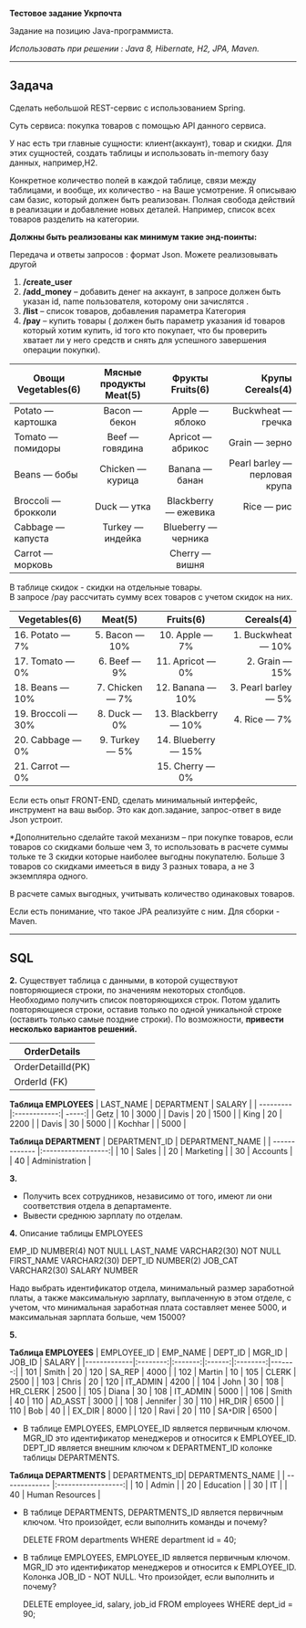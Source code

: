 **Тестовое задание Укрпочта**

Задание на позицию Java-программиста.

*Использовать при решении : Java 8, Hibernate, H2, JPA, Maven.*

---

## Задача

Сделать небольшой REST-сервис с использованием Spring.

Суть сервиса: покупка товаров с помощью API данного сервиса. 

У нас есть три главные сущности: клиент(аккаунт), товар и скидки. Для этих сущностей, создать таблицы и использовать in-memory базу данных, например,H2.

Конкретное количество полей в каждой таблице, связи между таблицами, и вообще, их количество - на Ваше усмотрение. Я описываю сам базис, который должен быть реализован. Полная свобода действий в реализации и добавление новых деталей. Например, список всех товаров разделить на категории.

**Должны быть реализованы как минимум такие энд-поинты:**

Передача и ответы запросов : формат Json. Можете реализовывать другой                       

1. **/create_user** 
2. **/add_money** – добавить денег на аккаунт, в запросе должен быть указан id, name пользователя, которому они зачислятся .
3. **/list** – список товаров, добавления параметра Категория
4. **/pay** – купить товары ( должен быть параметр указания id товаров который хотим купить, id того кто покупает, что бы проверить хватает ли у него средств и снять для успешного завершения операции покупки).

| Овощи Vegetables(6) | Мясные продукты  Meat(5)  | Фрукты Fruits(6) | Крупы Cereals(4)    |
|---------------------|:-------------------:|:------------------------:| -----------------:|
| Potato — картошка   | Bacon — бекон       | Apple — яблоко           | Buckwheat — гречка |
| Tomato — помидоры   | Beef  — говядина    | Apricot — абрикос        | Grain — зерно |
| Beans  — бобы       | Chicken — курица    | Banana — банан           | Pearl barley — перловая крупа |
| Broccoli — брокколи | Duck — утка         | Blackberry — ежевика     | Rice — рис |
| Cabbage — капуста   | Turkey — индейка    | Blueberry — черника      |            | 
| Carrot — морковь    |                     | Cherry — вишня           |            | 

В таблице скидок - скидки на отдельные товары.                                                                                          
В запросе /pay рассчитать сумму всех товаров с учетом скидок на них.

|  Vegetables(6)  |  Meat(5)        | Fruits(6)            |  Cereals(4) |
|-----------------|:---------------:|:--------------------:| ----------------:|
| 16. Potato — 7% | 5. Bacon — 10%  | 10. Apple — 7%       | 1. Buckwheat — 10% |
| 17. Tomato — 0% | 6. Beef  — 9%   | 11. Apricot — 0%     | 2. Grain — 15% |
| 18. Beans — 10% | 7. Chicken — 7% | 12. Banana — 10%     | 3. Pearl barley — 5% |
| 19. Broccoli — 30% | 8. Duck — 0% | 13. Blackberry — 10% | 4. Rice — 7% |
| 20. Cabbage — 0% | 9. Turkey — 5% | 14. Blueberry — 15%  |            | 
| 21. Carrot — 0%  |                | 15. Cherry — 0%      |            | 

Если есть опыт FRONT-END, сделать минимальный интерфейс, инструмент на ваш выбор. Это как доп.задание, запрос-ответ в виде Json устроит.

*Дополнительно сделайте такой механизм – при покупке товаров, если товаров со скидками больше чем  3, то использовать в расчете суммы тольке те 3 скидки которые наиболее выгодны покупателю. Больше 3 товаров со скидками имееться в виду 3 разных товара, а не 3 экземпляра одного.

В расчете самых выгодных, учитывать количество одинаковых товаров.

Если есть понимание, что такое JPA реализуйте с ним. Для сборки - Maven.

---

## SQL

**2.** Существует таблица с данными, в которой существуют повторяющиеся строки, по значениям некоторых столбцов. 
Необходимо получить список повторяющихся строк. 
Потом удалить повторяющиеся строки, оставив только по одной уникальной строке (оставить только самые поздние строки). 
По возможности, **привести несколько вариантов решений.**


| OrderDetails |    
| --------- |
| OrderDetailId(PK)|     
| OrderId (FK)  |            



**Таблица EMPLOYEES**
| LAST_NAME | DEPARTMENT   | SALARY |
| --------- |:------------:| -----:|
| Getz      | 10           | 3000  |
| Davis     | 20           | 1500  |
| King      | 20           | 2200  |
| Davis     | 30           | 5000  |
| Kochhar   |              | 5000  |

**Таблица DEPARTMENT**
| DEPARTMENT_ID | DEPARTMENT_NAME    |
| ------------- |:------------------:|
| 10            | Sales              |
| 20            | Marketing          |
| 30            | Accounts           |
| 40            | Administration     |

**3.** 
* Получить всех сотрудников, независимо от того, имеют ли они соответствия отдела в департаменте.
* Вывести среднюю зарплату по отделам.


**4.** Описание таблицы EMPLOYEES

EMP_ID NUMBER(4) NOT NULL
LAST_NAME VARCHAR2(30) NOT NULL
FIRST_NAME VARCHAR2(30)
DEPT_ID NUMBER(2)
JOB_CAT VARCHAR2(30)
SALARY NUMBER

Надо выбрать идентификатор отдела, минимальный размер заработной платы, а также максимальную зарплату, выплаченную в этом отделе, с учетом, что минимальная заработная плата составляет менее 5000, и максимальная зарплата больше, чем 15000?

**5.** 

**Таблица EMPLOYEES**
| EMPLOYEE_ID | EMP_NAME | DEPT_ID | MGR_ID | JOB_ID   | SALARY |
|-------------|:--------:|:-------:|:------:|:--------:|-------:|
| 101         | Smith    | 20      | 120    | SA_REP   | 4000   |
| 102         | Martin   | 10      | 105    | CLERK    | 2500   |
| 103         | Chris    | 20      | 120    | IT_ADMIN | 4200   |
| 104         | John     | 30      | 108    | HR_CLERK | 2500   |
| 105         | Diana    | 30      | 108    | IT_ADMIN | 5000   |
| 106         | Smith    | 40      | 110    | AD_ASST  | 3000   |
| 108         | Jennifer | 30      | 110    | HR_DIR   | 6500   |
| 110         | Bob      | 40      |        | EX_DIR   | 8000   |
| 120         | Ravi     | 20      | 110    | SA`*`DIR | 6500   | 

* В таблице EMPLOYEES, EMPLOYEE_ID является первичным ключом.
MGR_ID это идентификатор менеджеров и относится к EMPLOYEE_ID.
 DEPT_ID является внешним ключом к DEPARTMENT_ID колонке таблицы DEPARTMENTS.

**Таблица DEPARTMENTS**
| DEPARTMENTS_ID| DEPARTMENTS_NAME   |
| ------------- |:------------------:|
| 10            | Admin              |
| 20            | Education          |
| 30            | IT                 |
| 40            | Human Resources    |

* В таблице DEPARTMENTS, DEPARTMENTS_ID является первичным ключом. 
Что произойдет, если выполнить команды и почему?
  
  DELETE
  FROM departments
  WHERE department id = 40;

* В таблице EMPLOYEES, EMPLOYEE_ID является первичным ключом.
MGR_ID это идентификатор менеджеров и относится к EMPLOYEE_ID. 
Колонка JOB_ID - NOT NULL.
Что произойдет, если выполнить и почему?

  DELETE employee_id, salary, job_id
  FROM employees
  WHERE dept_id = 90;
